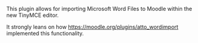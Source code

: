 This plugin allows for importing Microsoft Word Files to Moodle within the new TinyMCE editor.

It strongly leans on how https://moodle.org/plugins/atto_wordimport implemented this functionality.
